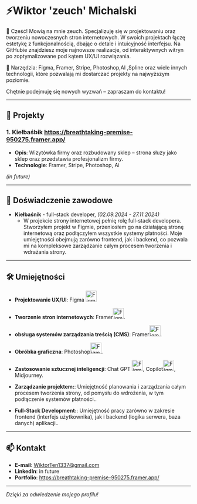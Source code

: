 
# ⚡Wiktor 'zeuch' Michalski 

👋 Cześć! Mowią na mnie zeuch. Specjalizuję się w projektowaniu oraz tworzeniu nowoczesnych stron internetowych. W swoich projektach łączę estetykę z funkcjonalnością, dbając o detale i intuicyjność interfejsu. Na GitHubie znajdziesz moje najnowsze realizacje, od interaktywnych witryn po zoptymalizowane pod kątem UX/UI rozwiązania.

🚀 Narzędzia: Figma, Framer, Stripe, Photoshop,AI ,Spline oraz wiele innych technologii, które pozwalają mi dostarczać projekty na najwyższym poziomie.

Chętnie podejmuję się nowych wyzwań – zapraszam do kontaktu!

---

## 🚀 Projekty

### 1. **Kiełbaśbik** https://breathtaking-premise-950275.framer.app/
   - **Opis**: Wizytówka firmy oraz rozbudowany sklep – strona słuzy jako sklep oraz przedstawia profesjonalizm firmy.
   - **Technologie**: Framer, Stripe, Photoshop, Ai


*(in future)*

---

## 💼 Doświadczenie zawodowe

- **Kiełbaśnik** - full-stack developer, _(02.09.2024 - 27.11.2024)_
   - W projekcie strony internetowej pełnię rolę full-stack developera. Stworzyłem projekt w Figmie, przeniosłem go na działającą stronę internetową oraz podłączyłem wszystkie systemy płatności. Moje umiejętności obejmują zarówno frontend, jak i backend, co pozwala mi na kompleksowe zarządzanie całym procesem tworzenia i wdrażania strony.


---

## 🛠️ Umiejętności

- **Projektowanie UX/UI**: Figma <img src="https://simpleicons.org/icons/figma.svg" alt="Figma" width="30" height="30"/> 

- **Tworzenie stron internetowych**: Framer<img src="https://simpleicons.org/icons/framer.svg" alt="Figma" width="30" height="30"/>.
- **obsługa systemów zarządzania treścią (CMS)**: Framer<img src="https://simpleicons.org/icons/framer.svg" alt="Figma" width="30" height="30"/>.
- **Obróbka graficzna**: Photoshop<img src="https://simpleicons.org/icons/adobephotoshop.svg" alt="Figma" width="30" height="30"/>.
- **Zastosowanie sztucznej inteligencji**: Chat GPT <img src="https://simpleicons.org/icons/openai.svg" alt="Figma" width="30" height="30"/>, Copilot<img src="https://simpleicons.org/icons/openai.svg" alt="Figma" width="30" height="30"/>, Midjourney.
- **Zarządzanie projektem:**: Umiejętność planowania i zarządzania całym procesem tworzenia strony, od pomysłu do wdrożenia, w tym podłączenie systemów płatności..
- **Full-Stack Development:**: Umiejętność pracy zarówno w zakresie frontend (interfejs użytkownika), jak i backend (logika serwera, baza danych) aplikacji..

---

## 📫 Kontakt

- **E-mail**: WiktorTen1337@gmail.com
- **LinkedIn**: in future
- **Portfolio**: https://breathtaking-premise-950275.framer.app/

---

_Dzięki za odwiedzenie mojego profilu!_
